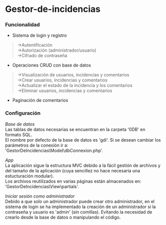 # Gestor-de-incidencias
### Funcionalidad
- Sistema de login y registro  
>  ->Autentificación  
>  ->Autorización (administrador/usuario)  
>  ->Cifrado de contraseña  
    
- Operaciones CRUD con base de datos  
>  ->Visualización de usuarios, incidencias y comentarios  
>  ->Crear usuarios, incidencias y comentarios  
>  ->Actualizar el estado de la incidencia y los comentarios  
>  ->Eliminar usuarios, incidencias y comentarios  
  
- Paginación de comentarios  
  
### Configuración  
_Base de datos_  
Las tablas de datos necesarias se encuentran en la carpeta '0DB' en formato SQL.  
El nombre por defecto de la base de datos es 'gdi'. Si se desean cambiar los parámetros de la conexión ir a: 'GestorDeIncidencias\Model\dbConnexion.php'.  
  
_App_  
La aplicación sigue la estructura MVC debido a la fácil gestión de archivos y del tamaño de la aplicación (cuya sencillez no hace necesaria una estucturación modular).  
Los archivos reutilizados en varias páginas están almacenados en: 'GestorDeIncidencias\View\partials'.
  
_Iniciar sesión como administrador_  
Debido a que solo un administrador puede crear otro administrador, en el sistema de login se ha implementado la creación de un administrador si la contraseña y usuario es 'admin' (sin comillas). Evitando la necesidad de crearlo desde la base de datos o manipulando el código.  
